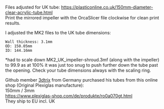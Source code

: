 Files adjusted for UK tube: https://plasticonline.co.uk/150mm-diameter-clear-acrylic-tube.html
<br>Print the mirrored impeller with the OrcaSlicer file clockwise for clean print results.


I adjusted the MK2 files to the UK tube dimensions:

    Wall thickness: 3.1mm
    OD: 150.05mm
    ID: 144.16mm

*had to scale down MK2_UK_impeller-shroud.3mf (along with the impeller) to 99.9 as at 100% it was just too snug to push further down the tube past the opening. Check your tube dimensions always with the scaling ring.

Github member <a target="_blank" rel="noopener noreferrer" href="https://github.com/3dtrix">3dtrix</a> from Germany purchased his tubes from this online shop (Original Plexiglas manufacture):
<br>150mm / 3mm
<br>https://www.plexiglas-shop.com/de/produkte/ro0a070gt.html
<br>They ship to EU incl. UK<br><br>
